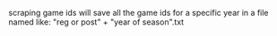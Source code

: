 scraping game ids will save all the game ids for a specific year in a file named like: "reg or post" + "year of season".txt
